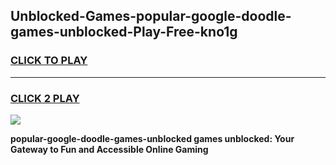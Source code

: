 
## Unblocked-Games-popular-google-doodle-games-unblocked-Play-Free-kno1g
<h3>
<a href="https://premium76.site?title=popular-google-doodle-games-unblocked&ref=23A">CLICK TO PLAY</a></h3>
<hr>

<h3>
<a href="https://premium76.site?title=popular-google-doodle-games-unblocked&ref=23A">CLICK 2 PLAY</a>
  
</h3>

<a href="https://premium76.site?title=popular-google-doodle-games-unblocked&ref=23A"><img src="https://clearcache.store/games.png"></a>


**popular-google-doodle-games-unblocked games unblocked: Your Gateway to Fun and Accessible Online Gaming**
